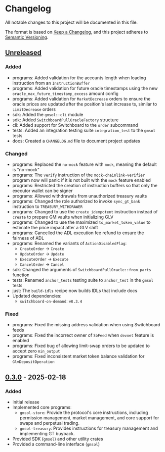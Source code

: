 # Changelog

All notable changes to this project will be documented in this file.

The format is based on [Keep a Changelog](https://keepachangelog.com/en/1.1.0/),
and this project adheres to [Semantic Versioning](https://semver.org/spec/v2.0.0.html).

## [Unreleased]

### Added

- programs: Added validation for the accounts length when loading instruction from an `InstructionBuffer`
- programs: Added validation for future oracle timestamps using the new `oracle_max_future_timestamp_excess` amount config
- programs: Added validation for `MarketDecrease` orders to ensure the oracle prices are updated after the position's last increase ts, similar to `LimitDecrease` orders
- sdk: Added the `gmsol::cli` module
- sdk: Added `SwitchboardPullOracleFactory` structure
- cli: Added support for Switchboard to the `order` subcommand
- tests: Added an integration testing suite `integration_test` to the `gmsol` tests
- docs: Created a `CHANGELOG.md` file to document project updates

### Changed

- programs: Replaced the `no-mock` feature with `mock`, meaning the default is "no-mock"
- programs: The `verify` instruction of the `mock-chainlink-verifier` program now will panic if it is not built with the `mock` feature enabled
- programs: Restricted the creation of instruction buffers so that only the executor wallet can be signer
- programs: Allowed withdrawals from unauthorized treasury vaults
- programs: Changed the role authorized to invoke `sync_gt_bank` instruction to `TREASURY_WITHDRAWER`
- programs: Changed to use the `create_idempotent` instruction instead of `create` to prepare GM vaults when initializing GLV
- programs: Changed to use the maximized `to_market_token_value` to estimate the price impact after a GLV shift
- programs: Cancelled the ADL execution fee refund to ensure the fairness of ADL
- programs: Renamed the variants of `ActionDisabledFlag`:
  - `CreateOrder` -> `Create`
  - `UpdateOrder` -> `Update`
  - `ExecuteOrder` -> `Execute`
  - `CancelOrder` -> `Cancel`
- sdk: Changed the arguments of `SwitchboardPullOracle::from_parts` function
- tests: Renamed `anchor_tests` testing suite to `anchor_test` in the `gmsol` tests
- just: The `build-idls` recipe now builds IDLs that include docs
- Updated dependencies:
  - `switchboard-on-demand`: `v0.3.4`

### Fixed

- programs: Fixed the missing address validation when using Switchboard feeds
- programs: Fixed the incorrect owner of `SbFeed` when `devnet` feature is enabled
- programs: Fixed bug of allowing limit-swap orders to be updated to accept zero `min_output`
- programs: Fixed inconsistent market token balance validation for `GlvDepositOperation`

## [0.3.0] - 2025-02-18

### Added

- Initial release
- Implemented core programs:
  - `gmsol-store`: Provide the protocol's core instructions, including permission management, market management, and core support for swaps and perpetual trading.
  - `gmsol-treasury`: Provides instructions for treasury management and implementing GT buyback.
- Provided SDK (`gmsol`) and other utility crates
- Provided a command-line interface (`gmsol`)

[unreleased]: https://github.com/gmsol-labs/gmx-solana/compare/v0.3.0...HEAD
[0.3.0]: https://github.com/gmsol-labs/gmx-solana/releases/tag/v0.3.0
